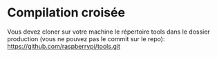 # Compilation croisée

Vous devez cloner sur votre machine le répertoire tools dans le dossier production (vous ne pouvez pas le commit sur le repo): https://github.com/raspberrypi/tools.git